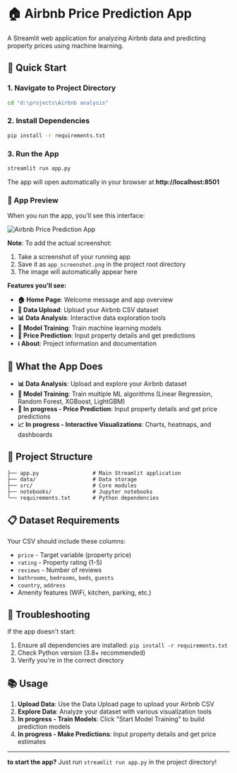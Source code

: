 # 🏠 Airbnb Price Prediction App

A Streamlit web application for analyzing Airbnb data and predicting property prices using machine learning.

## 🚀 Quick Start

### 1. Navigate to Project Directory

```bash
cd "d:\projects\Airbnb analysis"
```

### 2. Install Dependencies

```bash
pip install -r requirements.txt
```

### 3. Run the App

```bash
streamlit run app.py
```

The app will open automatically in your browser at **http://localhost:8501**

### 📸 App Preview

When you run the app, you'll see this interface:

![Airbnb Price Prediction App](<screenshot(187).png>)

**Note**: To add the actual screenshot:

1. Take a screenshot of your running app
2. Save it as `app_screenshot.png` in the project root directory
3. The image will automatically appear here

**Features you'll see:**

- **🏠 Home Page**: Welcome message and app overview
- **📁 Data Upload**: Upload your Airbnb CSV dataset
- **📊 Data Analysis**: Interactive data exploration tools
- **🤖 Model Training**: Train machine learning models
- **🎯 Price Prediction**: Input property details and get predictions
- **ℹ️ About**: Project information and documentation

## 📱 What the App Does

- **📊 Data Analysis**: Upload and explore your Airbnb dataset
- **🤖 Model Training**: Train multiple ML algorithms (Linear Regression, Random Forest, XGBoost, LightGBM)
- **🎯 In progress - Price Prediction**: Input property details and get price predictions
- **📈 In progress - Interactive Visualizations**: Charts, heatmaps, and dashboards

## 📁 Project Structure

```
├── app.py                 # Main Streamlit application
├── data/                  # Data storage
├── src/                   # Core modules
├── notebooks/             # Jupyter notebooks
└── requirements.txt       # Python dependencies
```

## 📋 Dataset Requirements

Your CSV should include these columns:

- `price` - Target variable (property price)
- `rating` - Property rating (1-5)
- `reviews` - Number of reviews
- `bathrooms`, `bedrooms`, `beds`, `guests`
- `country`, `address`
- Amenity features (WiFi, kitchen, parking, etc.)

## 🔧 Troubleshooting

If the app doesn't start:

1. Ensure all dependencies are installed: `pip install -r requirements.txt`
2. Check Python version (3.8+ recommended)
3. Verify you're in the correct directory

## 📚 Usage

1. **Upload Data**: Use the Data Upload page to upload your Airbnb CSV
2. **Explore Data**: Analyze your dataset with various visualization tools
3. **In progress - Train Models**: Click "Start Model Training" to build prediction models
4. **In progress - Make Predictions**: Input property details and get price estimates

---

**to start the app?** Just run `streamlit run app.py` in the project directory!
